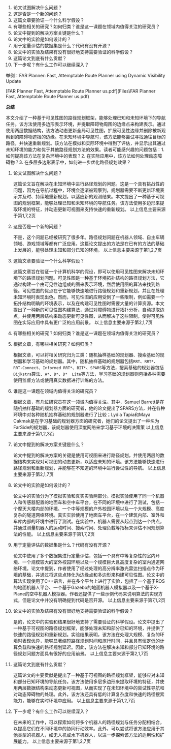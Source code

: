 1. 论文试图解决什么问题？
2. 这是否是一个新的问题？
3. 这篇文章要验证一个什么科学假设？
4. 有哪些相关的研究？如何归类？谁是这一课题在领域内值得关注的研究员？
5. 论文中提到的解决方案关键是什么？
6. 论文中的实验是如何设计的？
7. 用于定量评估的数据集是什么？代码有没有开源？
8. 论文中的实验及结果有没有很好地支持需要验证的科学假设？
9. 这篇论文到底有什么贡献？
10. 下一步呢？有什么工作可以继续深入？



举例：FAR Planner: Fast, Attemptable Route Planner using Dynamic Visibility Update

 [FAR Planner Fast, Attemptable Route Planner us.pdf](Files\FAR Planner Fast, Attemptable Route Planner us.pdf) 

**总结**

​	本文介绍了一种基于可见性图的路径规划框架，能够处理已知和未知环境下的导航任务。该方法使用多边形表示环境，并提取障碍物周围的边缘点来构建表示。通过使用两层数据结构，该方法动态更新全局可见性图，扩展可见性边缘并删除被新观察到的障碍物遮挡的边缘。在未知环境中导航时，该方法能够尝试寻找通往目标的路径，并快速重新规划。该方法在模拟和实际环境中得到了评估，并显示出其通过未知环境的能力和优于其他路径规划方法的效果。读者可能感兴趣的问题包括：1. 如何提高该方法在复杂环境中的表现？2. 在实际应用中，该方法如何处理动态障碍物？3. 在多层多边形表示中，如何进一步优化路径规划效果？          

1. 论文试图解决什么问题？

   这篇论文旨在解决在未知环境中进行路径规划的问题。这是一个具有挑战性的问题，因为在导航过程中，环境会逐渐被观察到，规划器需要不断更新环境表示并及时、持续地重新规划，以适应新的观测结果。本文提出了一种基于可视图的规划框架，能够处理已知和未知环境的导航任务。该方法使用多边形来提取环境的特征，并动态更新可视图来支持快速的重新规划。
   以上信息主要来源于第1,7,2页

2. 这是否是一个新的问题？

   不是，这个问题已经被研究了很多年。路径规划问题在机器人领域、自主车辆领域、游戏领域等都有广泛应用。这篇论文提出的方法是在已有的方法的基础上发展的，能够处理未知和部分已知的环境。
   以上信息主要来源于第1,2,7页

3. 这篇文章要验证一个什么科学假设？

   这篇文章旨在验证一个计算机科学的假设，即可以使用可见性图来解决未知环境下的路径规划问题。可见性图是一种基于环境拓扑结构的路径规划方法，它通过构建一个由可见性边组成的图来表示环境，然后使用图的算法来找到路径。可见性图的优点在于它能够快速地进行路径规划和重新规划，并且在处理未知环境时表现出色。然而，可见性图的应用受到了一些限制，例如需要一个拓扑结构明确的环境表示，以及在构建可见性图时需要大量的计算资源。本文提出了一种新的可见性图构建算法，通过对障碍物进行拓扑分析，自动提取边点，并使用两层结构来动态更新可见性图，从而解决了这些限制，使得可见性图在实际应用中具有更广泛的应用前景。
   以上信息主要来源于第2,1,7页

4.  有哪些相关的研究？如何归类？谁是这一课题在领域内值得关注的研究员？

   1. 根据文章，有哪些相关研究？如何归类？

      根据文章，可以将相关研究归为三类：随机抽样基础的规划器、搜索基础的规划器和学习基础的规划器。其中，随机抽样基础的规划器包括`RRT`、`RRT*`、`RRT-Connect`、`Informed RRT*`、`BIT*`、`SPARS`等方法，搜索基础的规划器包括`Dijkstra`算法、`A*`、`D*`、`D*  Lite`等方法，学习基础的规划器则包括各种需要使用监督方法或使用真实数据进行训练的方法。

   2. 谁是这一课题在领域内值得关注的研究员？

      根据文章，有几位研究员在这一领域内值得关注。其中，Samuel  Barrett是在随机抽样基础的规划器方面的研究者，他的论文提出了SPARS方法，并在各种环境中对各种随机抽样基础的规划器进行了比较；Lydia Tapia和Maya  Cakmak是在学习基础的规划器方面的研究者，她们的论文提出了一种名为FarSide的规划器，该规划器使用深度网络来学习基于环境的决策策
      以上信息主要来源于第1,2,3页

5. 论文中提到的解决方案关键是什么？

   论文中提到的解决方案的关键是使用可视图来进行路径规划，并使用两层的数据结构来实现对可视图的动态更新，以适应未知的环境。该方法能够快速进行路径规划和重新规划，并能够在不知道的环境中进行尝试性的导航。
   以上信息主要来源于第2,1,7页

6. 论文中的实验是如何设计的？

   论文中的实验分为了模拟实验和真实实验两部分。模拟实验使用了同一个机器人和传感器配置的地面车和空中车平台，在不同的环境中进行了测试，包括一个摩天大楼内部的环境、一个中等规模的户外校园环境以及一个大规模、高度复杂的隧道网络环境。真实实验使用了地面车平台，在一个建筑内部、室外和车库内部的环境中进行了测试。在实验中，机器人需要从起点到达一个终点，并通过测量机器人的运动时间、搜索时间、处理负载等指标来评估不同规划算法的性能。
   以上信息主要来源于第1,7,2页

7. 用于定量评估的数据集是什么？代码有没有开源？

   论文中使用了多个数据集进行定量评估，包括一个具有中等复杂性的室内环境、一个规模较大的室外校园环境以及一个规模巨大且高度复杂的室内通道网络环境。论文中提到，作者使用了经过处理的高分辨率激光雷达扫描点作为环境的基础，并通过将这些点转化为边缘点和多边形来构建可见性图。论文中的算法实现使用了C++语言，并在多个平台上进行了实验，包括了一个基于ROS的地面机器人平台、一个基于Gazebo的地面机器人模拟器以及一个基于X-Plane的空中机器人模拟器。作者还提供了一些示例代码来说明算法的实现方式，但是论文中并没有明确提到代码是否开源。
   以上信息主要来源于第7,1,2页

8. 论文中的实验及结果有没有很好地支持需要验证的科学假设？

   是的，论文中的实验和结果很好地支持了需要验证的科学假设。论文中提出了一种基于可视图的路径规划框架，能够处理未知和部分已知的环境，并提供了快速的路径规划和重新规划。实验结果表明，该方法在处理大规模、复杂的环境时表现优异，能够显著缩短路径规划时间和旅行时间，并且具有恒定低的计算负载和快速的路径规划延迟。因此，该方法在解决未知和部分已知环境的路径规划问题方面具有很好的应用前景。
   以上信息主要来源于第2,1,7页

9. 这篇论文到底有什么贡献？

   这篇论文的主要贡献是提出了一种基于可视图的路径规划框架，能够应对未知和部分已知环境的导航任务。该方法使用多层多边形来提取环境的特征，并使用两层数据结构来动态更新可视图，从而实现了在未知环境中的尝试性导航和对动态障碍物的处理。此外，该方法还具有低的计算复杂度和快速的路径搜索能力，能够在实时环境中应用。
   以上信息主要来源于第1,2,7页

10. 下一步呢？有什么工作可以继续深入？

    在未来的工作中，可以探索如何将多个机器人的路径规划与任务分配相结合，以提高它们在不同环境中的协同行动效率。此外，可以尝试将该方法应用于其他类型的机器人，如无人机或水下机器人，以进一步探索该方法的适用性和扩展能力。
    以上信息主要来源于第1,2,7页